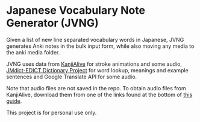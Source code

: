 # Japanese Vocabulary Note Generator (JVNG)

Given a list of new line separated vocabulary words in Japanese, JVNG generates Anki notes in 
the bulk input form, while also moving any media to the anki media folder. 

JVNG uses data from [KanjiAlive](https://github.com/kanjialive/kanji-data-media) for stroke 
animations and some audio, [JMdict-EDICT Dictionary Project](http://www.edrdg.org/wiki/index.php/JMdict-EDICT_Dictionary_Project)
for word lookup, meanings and example sentences and Google Translate API for some audio.


Note that audio files are not saved in the repo. To obtain audio files from KanjiAlive, download them from one of the 
links found at the bottom of [this guide](https://github.com/kanjialive/kanji-data-media/tree/master/examples-audio).

This project is for personal use only.